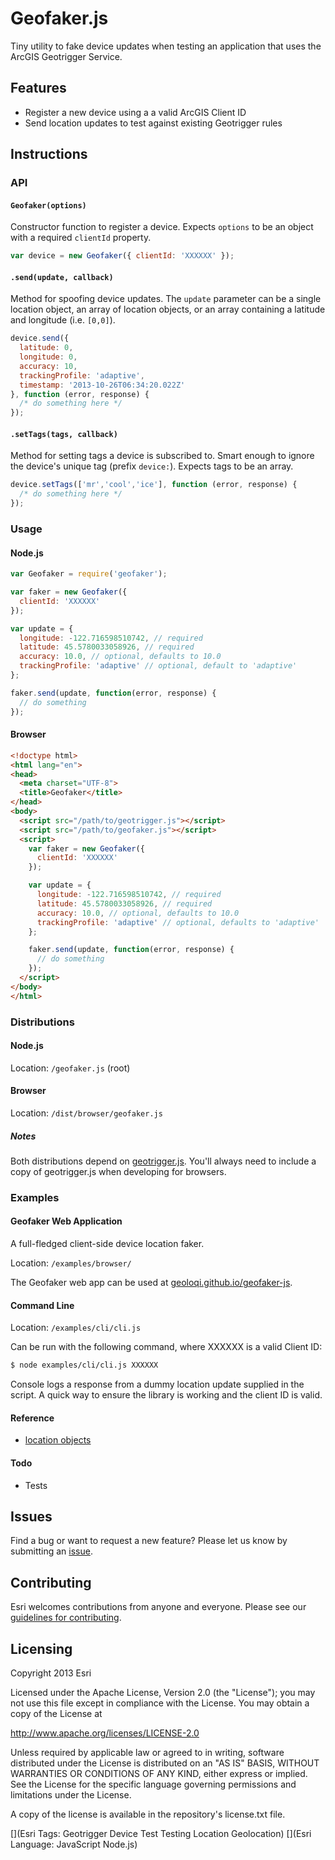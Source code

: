 # Geofaker.js

Tiny utility to fake device updates when testing an application that uses the ArcGIS Geotrigger Service.

## Features

* Register a new device using a a valid ArcGIS Client ID
* Send location updates to test against existing Geotrigger rules

## Instructions

### API

#### `Geofaker(options)`

Constructor function to register a device. Expects `options` to be an object with a required `clientId` property.

```js
var device = new Geofaker({ clientId: 'XXXXXX' });
```

#### `.send(update, callback)`

Method for spoofing device updates. The `update` parameter can be a single location object,
an array of location objects, or an array containing a latitude and longitude (i.e. `[0,0]`).

```js
device.send({
  latitude: 0,
  longitude: 0,
  accuracy: 10,
  trackingProfile: 'adaptive',
  timestamp: '2013-10-26T06:34:20.022Z'
}, function (error, response) {
  /* do something here */
});
```

#### `.setTags(tags, callback)`

Method for setting tags a device is subscribed to. Smart enough to ignore the device's unique tag (prefix `device:`).
Expects tags to be an array.

```js
device.setTags(['mr','cool','ice'], function (error, response) {
  /* do something here */
});
```

### Usage

#### Node.js

```js
var Geofaker = require('geofaker');

var faker = new Geofaker({
  clientId: 'XXXXXX'
});

var update = {
  longitude: -122.716598510742, // required
  latitude: 45.5780033058926, // required
  accuracy: 10.0, // optional, defaults to 10.0
  trackingProfile: 'adaptive' // optional, default to 'adaptive'
};

faker.send(update, function(error, response) {
  // do something
});
```

#### Browser

```html
<!doctype html>
<html lang="en">
<head>
  <meta charset="UTF-8">
  <title>Geofaker</title>
</head>
<body>
  <script src="/path/to/geotrigger.js"></script>
  <script src="/path/to/geofaker.js"></script>
  <script>
    var faker = new Geofaker({
      clientId: 'XXXXXX'
    });

    var update = {
      longitude: -122.716598510742, // required
      latitude: 45.5780033058926, // required
      accuracy: 10.0, // optional, defaults to 10.0
      trackingProfile: 'adaptive' // optional, defaults to 'adaptive'
    };

    faker.send(update, function(error, response) {
      // do something
    });
  </script>
</body>
</html>
```

### Distributions

#### Node.js

Location: `/geofaker.js` (root)

#### Browser

Location: `/dist/browser/geofaker.js`

##### Notes

Both distributions depend on [geotrigger.js](https://github.com/esri/geotrigger-js).
You'll always need to include a copy of geotrigger.js when developing for browsers.

### Examples

#### Geofaker Web Application

A full-fledged client-side device location faker.

Location: `/examples/browser/`

The Geofaker web app can be used at [geoloqi.github.io/geofaker-js](http://geoloqi.github.io/geofaker-js/).

#### Command Line

Location: `/examples/cli/cli.js`

Can be run with the following command, where XXXXXX is a valid Client ID:

```sh
$ node examples/cli/cli.js XXXXXX
```

Console logs a response from a dummy location update supplied in the script.
A quick way to ensure the library is working and the client ID is valid.

#### Reference

* [location objects](http://esri.github.io/geotrigger-docs/api/location/update/)

#### Todo

* Tests

## Issues

Find a bug or want to request a new feature? Please let us know by submitting an [issue](https://github.com/geoloqi/geotrigger-editor/issues).

## Contributing

Esri welcomes contributions from anyone and everyone. Please see our [guidelines for contributing](https://github.com/esri/contributing).

## Licensing

Copyright 2013 Esri

Licensed under the Apache License, Version 2.0 (the "License");
you may not use this file except in compliance with the License.
You may obtain a copy of the License at

  http://www.apache.org/licenses/LICENSE-2.0

Unless required by applicable law or agreed to in writing, software
distributed under the License is distributed on an "AS IS" BASIS,
WITHOUT WARRANTIES OR CONDITIONS OF ANY KIND, either express or implied.
See the License for the specific language governing permissions and
limitations under the License.

A copy of the license is available in the repository's license.txt file.

[](Esri Tags: Geotrigger Device Test Testing Location Geolocation)
[](Esri Language: JavaScript Node.js)
